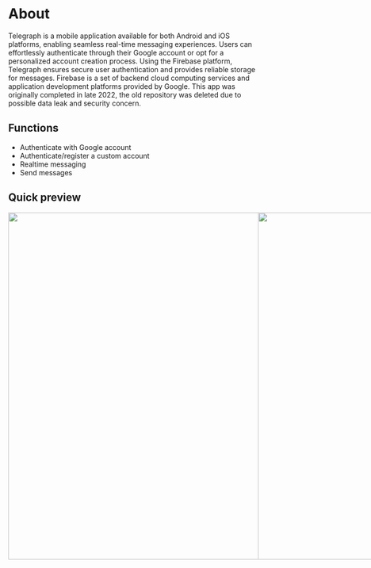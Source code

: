 # About

Telegraph is a mobile application available for both Android and iOS platforms, enabling seamless real-time messaging experiences. Users can effortlessly authenticate through their Google account or opt for a personalized account creation process. Using the Firebase platform, Telegraph ensures secure user authentication and provides reliable storage for messages. Firebase is a set of backend cloud computing services and application development platforms provided by Google. This app was originally completed in late 2022, the old repository was deleted due to possible data leak and security concern.

## Functions

- Authenticate with Google account
- Authenticate/register a custom account
- Realtime messaging
- Send messages

## Quick preview

<div align="center" style="display: flex;">
    <img src="https://user-images.githubusercontent.com/107840996/210138590-331eda92-ff8e-4c4f-811b-6dbfe44393f0.jpg" height=700 />
    <img src="https://user-images.githubusercontent.com/107840996/210138877-29785ef7-63f1-4dc4-a95c-63ecc9d9afca.jpg" height=700 />
</div>
